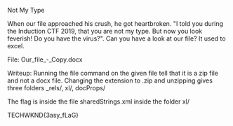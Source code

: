 Not My Type

When our file approached his crush, he got heartbroken. "I told you during the Induction CTF 2019, that you are not my type. But now you look feverish! Do you have the virus?". Can you have a look at our file? It used to excel.

File: Our_file_-_Copy.docx

Writeup:
Running the file command on the given file tell that it is a zip file and not a docx file.
Changing the extension to .zip and unzipping gives three folders _rels/, xl/, docProps/

The flag is inside the file sharedStrings.xml inside the folder xl/

TECHWKND{3asy_fLaG}